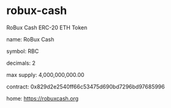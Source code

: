 # robux-cash
RoBux Cash ERC-20 ETH Token


name: RoBux Cash

symbol: RBC

decimals: 2

max supply: 4,000,000,000.00

contract: 0x829d2e2540ff66c53475d690bd7296bd97685996

home: https://robuxcash.org
